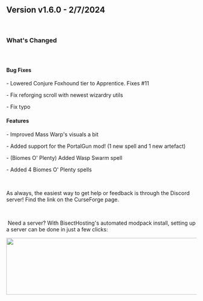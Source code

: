 <h2>Version v1.6.0 - 2/7/2024</h2>
<p>&nbsp;</p>
<h3>What's Changed</h3>
<p><span style="font-size: 1.2rem;">&nbsp;</span></p>
<h4><strong>Bug Fixes</strong></h4>
<p>- Lowered Conjure Foxhound tier to Apprentice. Fixes #11</p>
<p>- Fix reforging scroll with newest wizardry utils</p>
<p>- Fix typo</p>

<h4><strong>Features</strong></h4>
<p>- Improved Mass Warp's visuals a bit</p>
<p>- Added support for the PortalGun mod! (1 new spell and 1 new artefact)</p>
<p>- (Biomes O' Plenty) Added Wasp Swarm spell</p>
<p>- Added 4 Biomes O' Plenty spells</p>
<p>&nbsp;</p>
<p>As always, the easiest way to get help or feedback is through the Discord server! Find the link on the CurseForge page.</p>
<p>&nbsp;</p>
<p>&nbsp;Need a server? With BisectHosting's&nbsp;automated modpack install, setting up a server can be done in just a few clicks:</p>
<p><span style="font-size: 24px;"><a href="https://www.curseforge.com/linkout?remoteUrl=https%253a%252f%252fbisecthosting.com%252fWinDanesz"><img src="https://www.bisecthosting.com/partners/custom-banners/a2f8bf1e-2d39-48c4-a80d-02ef73cdd36c.png" width="900" height="150" /></a></span></p>